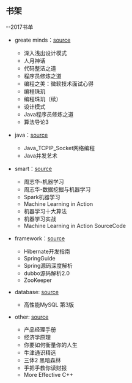 ## 书架

--2017书单

+ greate minds：[source](https://github.com/zhongyp/mybook/tree/master/minds)  
	+ 深入浅出设计模式
	+ 人月神话
	+ 代码整洁之道
	+ 程序员修炼之道
	+ 编程之美：微软技术面试心得
	+ 编程珠玑
	+ 编程珠玑（续）
	+ 设计模式
	+ Java程序员修炼之道
	+ 算法导论3

+ java：[source](https://github.com/zhongyp/mybook/tree/master/java)
	+ Java_TCPIP_Socket网络编程
	+ Java并发艺术

+ smart：[source](https://github.com/zhongyp/mybook/tree/master/smart)
	+ 周志华-机器学习
	+ 周志华-数据挖掘与机器学习
	+ Spark机器学习
	+ Machine Learning in Action
	+ 机器学习十大算法
	+ 机器学习实战
	+ Machine Learning in Action SourceCode

+ framework：[source](https://github.com/zhongyp/mybook/tree/master/framework)
	+ Hibernate开发指南
	+ SpringGuide
	+ Spring源码深度解析
	+ dubbo源码解析2.0
	+ ZooKeeper
	
+ database: [source](https://github.com/zhongyp/mybook/tree/master/database)
	+ 高性能MySQL 第3版
	
+ other: [source](https://github.com/zhongyp/mybook/tree/master/other)
	+ 产品经理手册
	+ 经济学原理
	+ 你要如何衡量你的人生
	+ 牛津通识精选
	+ 三体2 黑暗森林
	+ 手把手教你读财报
	+ More Effective C++

